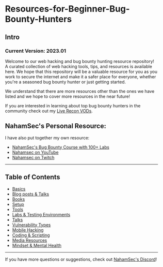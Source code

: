 # Resources-for-Beginner-Bug-Bounty-Hunters




## Intro
### Current Version: 2023.01
Welcome to our web hacking and bug bounty hunting resource repository! A curated collection of web hacking tools, tips, and resources is available here. We hope that this repository will be a valuable resource for you as you work to secure the internet and make it a safer place for everyone, whether you're a seasoned bug bounty hunter or just getting started.

We understand that there are more resources other than the ones we have listed and we hope to cover more resources in the near future!<br>

If you are interested in learning about top bug bounty hunters in the community check out my [Live Recon VODs](https://www.youtube.com/playlist?list=PLKAaMVNxvLmAkqBkzFaOxqs3L66z2n8LA).


## NahamSec's Personal Resource:
I have also put together my own resource:

- [NahamSec's Bug Bounty Course with 100+ Labs](https://app.hackinghub.io/hubs/nahamsec-bug-bounty-course)
- [Nahamsec on YouTube](https://www.youtube.com/NahamSec) 
- [Nahamsec on Twitch](https://www.twitch.tv/nahamsec)

---
## Table of Contents

- [Basics](/assets/basics.md)
- [Blog posts & Talks](/assets/blogposts.md)
- [Books](/assets/books.md)
- [Setup](/assets/setup.md)
- [Tools](/assets/tools.md)
- [Labs & Testing Environments](/assets/labs.md)
- [Talks](/assets/talks.md)
- [Vulnerability Types](/assets/vulns.md)
- [Mobile Hacking](/assets/mobile.md)
- [Coding & Scripting](/assets/coding.md)
- [Media Resources](/assets/media.md)
- [Mindset & Mental Health](/assets/health.md)

---
If you have more questions or suggestions, check out [NahamSec's Discord](https://discord.gg/9jZxjQ5)!<br>
